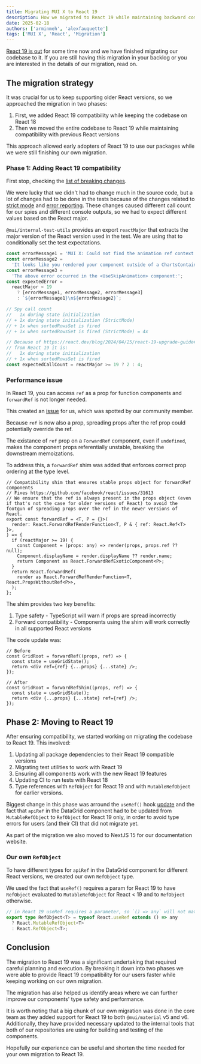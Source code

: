 ```yaml
---
title: Migrating MUI X to React 19
description: How we migrated to React 19 while maintaining backward compatibility.
date: 2025-02-18
authors: ['arminmeh', 'alexfauquette']
tags: ['MUI X', 'React', 'Migration']
---
```


[React 19 is out](https://react.dev/blog/2024/12/05/react-19) for some time now and we have finished migrating our codebase to it. If you are still having this migration in your backlog or you are interested in the details of our migration, read on.

## The migration strategy

It was crucial for us to keep supporting older React versions, so we approached the migration in two phases:

1. First, we added React 19 compatibility while keeping the codebase on React 18
2. Then we moved the entire codebase to React 19 while maintaining compatibility with previous React versions

This approach allowed early adopters of React 19 to use our packages while we were still finishing our own migration.

### Phase 1: Adding React 19 compatibility

First stop, checking the [list of breaking changes](https://react.dev/blog/2024/04/25/react-19-upgrade-guide#breaking-changes).

We were lucky that we didn't had to change much in the source code, but a lot of changes had to be done in the tests because of the changes related to [strict mode](https://react.dev/blog/2024/04/25/react-19-upgrade-guide#strict-mode-improvements) and [error reporting](https://react.dev/blog/2024/04/25/react-19-upgrade-guide#errors-in-render-are-not-re-thrown).
These changes caused different call count for our spies and different console outputs, so we had to expect different values based on the React major.

`@mui/internal-test-utils` provides an export `reactMajor` that extracts the major version of the React version used in the test.
We are using that to conditionally set the test expectations.

```typescript
const errorMessage1 = 'MUI X: Could not find the animation ref context.';
const errorMessage2 =
  'It looks like you rendered your component outside of a ChartsContainer parent component.';
const errorMessage3 =
  'The above error occurred in the <UseSkipAnimation> component:';
const expextedError =
  reactMajor < 19
    ? [errorMessage1, errorMessage2, errorMessage3]
    : `${errorMessage1}\n${errorMessage2}`;
```

```typescript
// Spy call count
//   1x during state initialization
// + 1x during state initialization (StrictMode)
// + 1x when sortedRowsSet is fired
// + 1x when sortedRowsSet is fired (StrictMode) = 4x

// Because of https://react.dev/blog/2024/04/25/react-19-upgrade-guide#strict-mode-improvements
// from React 19 it is:
//   1x during state initialization
// + 1x when sortedRowsSet is fired
const expectedCallCount = reactMajor >= 19 ? 2 : 4;
```

### Performance issue

In React 19, you can access `ref` as a prop for function components and `forwardRef` is not longer needed.

This created an [issue](https://github.com/mui/mui-x/issues/15770) for us, which was spotted by our community member.

Because `ref` is now also a prop, spreading props after the ref prop could potentially override the ref.

The existance of `ref` prop on a `ForwardRef` component, even if `undefined`, makes the component props referentially unstable, breaking the downstream memoizations.

To address this, a `forwardRef` shim was added that enforces correct prop ordering at the type level.

```tsx
// Compatibility shim that ensures stable props object for forwardRef components
// Fixes https://github.com/facebook/react/issues/31613
// We ensure that the ref is always present in the props object (even if that's not the case for older versions of React) to avoid the footgun of spreading props over the ref in the newer versions of React.
export const forwardRef = <T, P = {}>(
  render: React.ForwardRefRenderFunction<T, P & { ref: React.Ref<T> }>,
) => {
  if (reactMajor >= 19) {
    const Component = (props: any) => render(props, props.ref ?? null);
    Component.displayName = render.displayName ?? render.name;
    return Component as React.ForwardRefExoticComponent<P>;
  }
  return React.forwardRef(
    render as React.ForwardRefRenderFunction<T, React.PropsWithoutRef<P>>,
  );
};
```

The shim provides two key benefits:

1. Type safety - TypeScript will warn if props are spread incorrectly
2. Forward compatibility - Components using the shim will work correctly in all supported React versions

The code update was:

```tsx
// Before
const GridRoot = forwardRef((props, ref) => {
  const state = useGridState();
  return <div ref={ref} {...props} {...state} />;
});

// After
const GridRoot = forwardRefShim((props, ref) => {
  const state = useGridState();
  return <div {...props} {...state} ref={ref} />;
});
```

## Phase 2: Moving to React 19

After ensuring compatibility, we started working on migrating the codebase to React 19. This involved:

1. Updating all package dependencies to their React 19 compatible versions
2. Migrating test utilities to work with React 19
3. Ensuring all components work with the new React 19 features
4. Updating CI to run tests with React 18
5. Type references with `RefObject` for React 19 and with `MutableRefObject` for earlier versions.

Biggest change in this phase was arround the `useRef()` hook [update](https://react.dev/blog/2024/04/25/react-19-upgrade-guide#useref-requires-argument) and the fact that `apiRef` in the DataGrid component had to be updated from `MutableRefObject` to `RefObject` for React 19 only, in order to avoid type errors for users (and their CI) that did not migrate yet.

As part of the migration we also moved to NextJS 15 for our documentation website.

### Our own `RefObject`

To have different types for `apiRef` in the DataGrid component for different React versions, we created our own `RefObject` type.

We used the fact that `useRef()` requires a param for React 19 to have `RefObject` evaluated to `MutableRefObject` for React < 19 and to `RefObject` otherwise.

```typescript
// in React 19 useRef requires a parameter, so `() => any` will not match anymore
export type RefObject<T> = typeof React.useRef extends () => any
  ? React.MutableRefObject<T>
  : React.RefObject<T>;
```

## Conclusion

The migration to React 19 was a significant undertaking that required careful planning and execution. By breaking it down into two phases we were able to provide React 19 compatibility for our users faster while keeping working on our own migration.

The migration has also helped us identify areas where we can further improve our components' type safety and performance.

It is worth noting that a big chunk of our own migration was done in the core team as they added support for React 19 to both `@mui/material` v5 and v6. Additionally, they have provided necessary updated to the internal tools that both of our repositories are using for building and testing of the components.

Hopefully our experience can be useful and shorten the time needed for your own migration to React 19.
